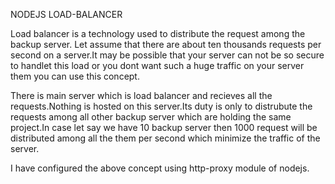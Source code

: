 NODEJS LOAD-BALANCER

Load balancer is a technology used to distribute the request among the backup server.
Let assume that there are about ten thousands requests per second on a server.It may be
possible that your server can not be so secure to handlet this load or you dont want such a huge traffic on your server them you can use this concept.

There is main server which is load balancer and recieves all the requests.Nothing is hosted on this server.Its duty is only to distrubute the requests among all other backup server which are holding the same project.In case let say we have 10 backup server then 1000 request will be distributed among all the them per second which minimize the traffic of the server.

I have configured the above concept using http-proxy module of nodejs.

